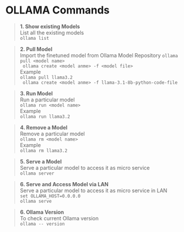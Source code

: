 # OLLAMA Commands
> **1. Show existing Models**   
List all the existing models    
```ollama list```   

> **2. Pull Model**   
Import the finetuned model from Ollama Model Repository
``` ollama pull <model name> ```   
``` ollama create <model anme> -f <model file>```   
Example    
``` ollama pull llama3.2 ```   
``` ollama create <model anme> -f llama-3.1-8b-python-code-file```   

> **3. Run Model**   
Run a particular model    
```ollama run <model name> ```  
Example   
```ollama run llama3.2```    

> **4. Remove a Model**   
Remove a particular model    
```ollama rm <model name> ```  
Example   
```ollama rm llama3.2```  

> **5. Serve a Model**   
Serve a particular model to access it as micro service   
```ollama server ```  

> **6. Serve and Access Model via LAN**   
Serve a particular model to access it as micro service in LAN  
```set OLLAMA_HOST=0.0.0.0 ```  
```ollama serve```

> **6. Ollama Version**   
To check current Ollama version   
```ollama -- version``` 








